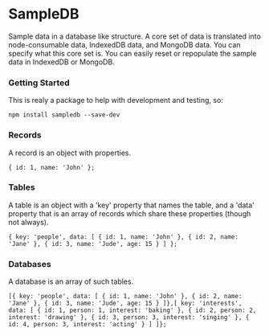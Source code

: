 # SampleDB

Sample data in a database like structure.  A core set of data is translated into node-consumable data, IndexedDB data, and MongoDB data.  You can specify what this core set is.  You can easily reset or repopulate the sample data in IndexedDB or MongoDB.  

### Getting Started

This is realy a package to help with development and testing, so:

`npm install sampledb --save-dev`

### Records

A record is an object with properties.

`
{ id: 1, name: 'John' };
`

### Tables

A table is an object with a 'key' property that names the table, and a 'data' property
that is an array of records which share these properties (though not always).

`
{
    key: 'people',
    data: [
        { id: 1, name: 'John' },
        { id: 2, name: 'Jane' },
        { id: 3, name: 'Jude', age: 15 }
    ]
};
`

### Databases

A database is an array of such tables. 

`
[{
    key: 'people',
    data: [
        { id: 1, name: 'John' },
        { id: 2, name: 'Jane' },
        { id: 3, name: 'Jude', age: 15 }
]},[
    key: 'interests',
    data: [
        { id: 1, person: 1, interest: 'baking' },
        { id: 2, person: 2, interest: 'drawing' },
        { id: 3, person: 3, interest: 'singing' },
        { id: 4, person: 3, interest: 'acting' }
    ]
]};
`
